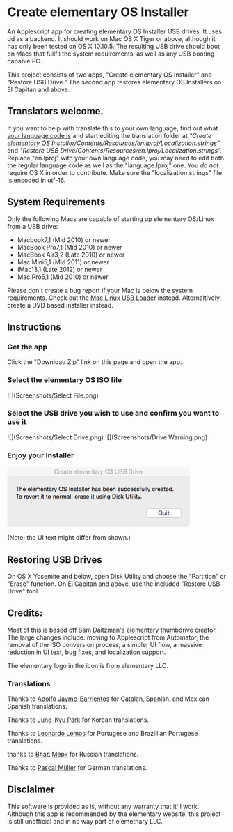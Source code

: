 # Create elementary OS Installer

An Applescript app for creating elementary OS Installer USB drives. It uses dd as a backend. It should work on Mac OS X Tiger or above, although it has only been tested on OS X 10.10.5. The resulting USB drive should boot on Macs that fullfil the system requirements, as well as any USB booting capable PC.

This project consists of two apps, "Create elementary OS Installer" and "Restore USB Drive." The second app restores elementary OS Installers on El Capitan and above.

## Translators welcome.

If you want to help with translate this to your own language, find out what [your language code is](http://loc.gov/standards/iso639-2/php/code_list.php) and start editing the translation folder at *"Create elementary OS Installer/Contents/Resources/en.lproj/Localization.strings"* and *"Restore USB Drive/Contents/Resources/en.lproj/Localization.strings".* Replace "en.lproj" with your own language code, you may need to edit both the regular language code as well as the "language.lproj" one. You *do not* require OS X in order to contribute. Make sure the "localization.strings" file is encoded in utf-16.

## System Requirements

Only the following Macs are capable of starting up elementary OS/Linux from a USB drive:

- Macbook7,1 (Mid 2010) or newer
- MacBook Pro7,1 (Mid 2010) or newer
- MacBook Air3,2 (Late 2010) or newer
- Mac Mini5,1 (Mid 2011) or newer
- iMac13,1 (Late 2012) or newer
- Mac Pro5,1 (Mid 2010) or newer

Please don't create a bug report if your Mac is below the system requirements. Check out the [Mac Linux USB Loader](https://github.com/SevenBits/Mac-Linux-USB-Loader) instead. Alternaltively, create a DVD based installer instead.

## Instructions

### Get the app

Click the "Download Zip" link on this page and open the app.

### Select the elementary OS ISO file

![](Screenshots/Select File.png)

### Select the USB drive you wish to use and confirm you want to use it

![](Screenshots/Select Drive.png)
![](Screenshots/Drive Warning.png)

### Enjoy your Installer

![](Screenshots/Success.png)

(Note: the UI text might differ from shown.)

## Restoring USB Drives

On OS X Yosemite and below, open Disk Utility and choose the "Partition" or "Erase" function. On El Capitan and above, use the included "Restore USB Drive" tool.

## Credits:

Most of this is based off Sam Daitzman's [elementary thumbdrive creator](https://github.com/sdaitzman/elementary-thumbdrive-creator). The large changes include: moving to Applescript from Automator, the removal of the ISO conversion process, a simpler UI flow, a massive reduction in UI text, bug fixes, and localization support.

The elementary logo in the icon is from elementary LLC.

### Translations

Thanks to [Adolfo Jayme-Barrientos](https://github.com/fitojb) for Catalan, Spanish, and Mexican Spanish translations.

Thanks to [Jung-Kyu Park](https://github.com/bagjunggyu) for Korean translations.

Thanks to [Leonardo Lemos](https://github.com/kydrix) for Portugese and Brazillian Portugese translations.

thanks to [Влад Мерк](https://github.com/dveezhok) for Russian translations.

Thanks to [Pascal Müller](https://github.com/paesku) for German translations.


## Disclaimer

This software is provided as is, without any warranty that it'll work. Although this app is recommended by the elementary website, this project is still unofficial and in no way part of elemetnary LLC.
